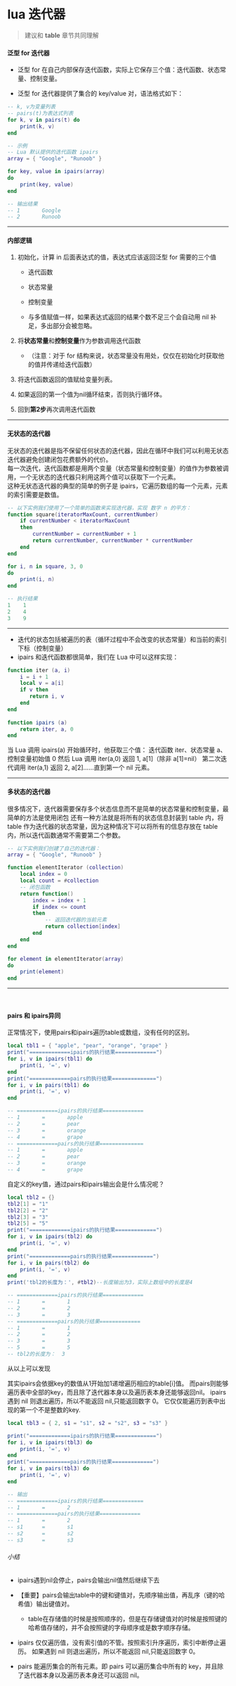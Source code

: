 # lua 迭代器

> 建议和 **table** 章节共同理解

#### 泛型 for 迭代器

- 泛型 for 在自己内部保存迭代函数，实际上它保存三个值：迭代函数、状态常量、控制变量。

- 泛型 for 迭代器提供了集合的 key/value 对，语法格式如下：

```lua
-- k, v为变量列表
-- pairs(t)为表达式列表
for k, v in pairs(t) do
    print(k, v)
end
```

```lua
-- 示例
-- Lua 默认提供的迭代函数 ipairs
array = { "Google", "Runoob" }

for key, value in ipairs(array)
do
    print(key, value)
end

-- 输出结果
-- 1       Google
-- 2       Runoob
```

---



#### 内部逻辑

1. 初始化，计算 in 后面表达式的值，表达式应该返回泛型 for 需要的三个值

   - 迭代函数

   - 状态常量

   - 控制变量
   - 与多值赋值一样，如果表达式返回的结果个数不足三个会自动用 nil 补足，多出部分会被忽略。

2. 将**状态常量**和**控制变量**作为参数调用迭代函数
   - （注意：对于 for 结构来说，状态常量没有用处，仅仅在初始化时获取他的值并传递给迭代函数）
3. 将迭代函数返回的值赋给变量列表。
4. 如果返回的第一个值为nil循环结束，否则执行循环体。
5. 回到**第2步**再次调用迭代函数

---



#### 无状态的迭代器

无状态的迭代器是指不保留任何状态的迭代器，因此在循环中我们可以利用无状态迭代器避免创建闭包花费额外的代价。  
每一次迭代，迭代函数都是用两个变量（状态常量和控制变量）的值作为参数被调用，一个无状态的迭代器只利用这两个值可以获取下一个元素。  
这种无状态迭代器的典型的简单的例子是 ipairs，它遍历数组的每一个元素，元素的索引需要是数值。

```lua
-- 以下实例我们使用了一个简单的函数来实现迭代器，实现 数字 n 的平方：
function square(iteratorMaxCount, currentNumber)
    if currentNumber < iteratorMaxCount
    then
        currentNumber = currentNumber + 1
        return currentNumber, currentNumber * currentNumber
    end
end

for i, n in square, 3, 0
do
    print(i, n)
end

-- 执行结果
1    1
2    4
3    9
```

---



- 迭代的状态包括被遍历的表（循环过程中不会改变的状态常量）和当前的索引下标（控制变量）
- ipairs 和迭代函数都很简单，我们在 Lua 中可以这样实现：

```lua
function iter (a, i)
    i = i + 1
    local v = a[i]
    if v then
       return i, v
    end
end
 
function ipairs (a)
    return iter, a, 0
end
```

当 Lua 调用 ipairs(a) 开始循环时，他获取三个值：
迭代函数 iter、状态常量 a、控制变量初始值 0
然后 Lua 调用 iter(a,0) 返回 1, a[1]（除非 a[1]=nil）
第二次迭代调用 iter(a,1) 返回 2, a[2]……直到第一个 nil 元素。

---



#### 多状态的迭代器

很多情况下，迭代器需要保存多个状态信息而不是简单的状态常量和控制变量，最简单的方法是使用闭包
还有一种方法就是将所有的状态信息封装到 table 内，将 table 作为迭代器的状态常量，因为这种情况下可以将所有的信息存放在 table 内，所以迭代函数通常不需要第二个参数。

```lua
-- 以下实例我们创建了自己的迭代器：
array = { "Google", "Runoob" }

function elementIterator (collection)
    local index = 0
    local count = #collection
    -- 闭包函数
    return function()
        index = index + 1
        if index <= count
        then
            -- 返回迭代器的当前元素
            return collection[index]
        end
    end
end

for element in elementIterator(array)
do
    print(element)
end
```


---
&nbsp;



#### pairs 和 ipairs异同

正常情况下，使用pairs和ipairs遍历table或数组，没有任何的区别。

```lua
local tbl1 = { "apple", "pear", "orange", "grape" }
print("=============ipairs的执行结果=============")
for i, v in ipairs(tbl1) do
    print(i, '=', v)
end
print("=============pairs的执行结果==============")
for i, v in pairs(tbl1) do
    print(i, '=', v)
end

-- =============ipairs的执行结果=============
-- 1       =       apple
-- 2       =       pear
-- 3       =       orange
-- 4       =       grape
-- =============pairs的执行结果==============
-- 1       =       apple
-- 2       =       pear
-- 3       =       orange
-- 4       =       grape
```



自定义的key值，通过pairs和ipairs输出会是什么情况呢？

```lua
local tbl2 = {}
tbl2[1] = "1"
tbl2[2] = "2"
tbl2[3] = "3"
tbl2[5] = "5"
print("=============ipairs的执行结果=============")
for i, v in ipairs(tbl2) do
    print(i, '=', v)
end
print("=============pairs的执行结果=============")
for i, v in pairs(tbl2) do
    print(i, '=', v)
end
print('tbl2的长度为：', #tbl2)--长度输出为3，实际上数组中的长度是4

-- =============ipairs的执行结果=============
-- 1       =       1
-- 2       =       2
-- 3       =       3
-- =============pairs的执行结果=============
-- 1       =       1
-- 2       =       2
-- 3       =       3
-- 5       =       5
-- tbl2的长度为：  3
```

从以上可以发现

其实ipairs会依据key的数值从1开始加1递增遍历相应的table[i]值。 
而pairs则能够遍历表中全部的key，而且除了迭代器本身以及遍历表本身还能够返回nil。
ipairs遇到 nil 则退出遍历，所以不能返回 nil,只能返回数字 0。
它仅仅能遍历到表中出现的第一个不是整数的key.



```lua
local tbl3 = { 2, s1 = "s1", s2 = "s2", s3 = "s3" }

print("=============ipairs的执行结果=============")
for i, v in ipairs(tbl3) do
    print(i, '=', v)
end
print("=============pairs的执行结果=============")
for i, v in pairs(tbl3) do
    print(i, '=', v)
end

-- 输出
-- =============ipairs的执行结果=============
-- 1       =       2
-- =============pairs的执行结果=============
-- 1       =       2
-- s1      =       s1
-- s2      =       s2
-- s3      =       s3
```



###### 小结

- ipairs遇到nil会停止，pairs会输出nil值然后继续下去
- 【重要】pairs会输出table中的键和键值对，先顺序输出值，再乱序（键的哈希值）输出键值对。
  - table在存储值的时候是按照顺序的，但是在存储键值对的时候是按照键的哈希值存储的，并不会按照键的字母顺序或是数字顺序存储。

- ipairs 仅仅遍历值，没有索引值的不管。按照索引升序遍历，索引中断停止遍历。 如果遇到 nil 则退出遍历，所以不能返回 nil,只能返回数字 0。

- pairs 能遍历集合的所有元素。即 pairs 可以遍历集合中所有的 key，并且除了迭代器本身以及遍历表本身还可以返回 nil。















